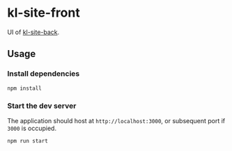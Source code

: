 # kl-site-front

UI of [kl-site-back](https://github.com/RaenonX-Finance/kl-site-back).

## Usage

### Install dependencies

```shell
npm install
```

### Start the dev server

The application should host at `http://localhost:3000`, or subsequent port if `3000` is occupied.

```shell
npm run start
```
